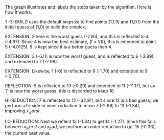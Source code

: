 The graph illustrates and labels the steps taken by the algorithm. Here is how it works:

1 -3: BUILD uses the default stepsize to find points (1.1,0) and (1,0.1) from the initial guess of (1,0) to build the simplex.

EXTENSION: 2 here is the worst guess (-7.26), and this is reflected to 4 (-4.97). Since 4 is now the best estimate, (f < VR), this is extended to point 5 (-4.0125). 5 is kept since it is a better guess than 4.

EXTENSION: 3 (-6.11) is now the worst guess, and is reflected to 6 (-3.89), and extended to 7 (-2.96).

EXTENSION: Likewise, 1 (-6) is reflected to 8 (-1.70) and extended to 9 (-0.70).

REFLECTION: 5 is reflected to 10 (-0.29) and extended to 11 (-11.17), but as 11 is now the worst guess, this is discarded to keep 10.

HI-REDUCTION: 7 is reflected to 12 (-32.91), but since 12 is a bad guess, we perform a hi-side or inner reduction to move 7 (-2.96) to 13 (-1.34), improving $x_worst$.

LO-REDUCTION: Next we reflect 13 (-1.34) to get 14 (-1.27). Since this falls between $x_worst$ and $x_bad$, we perform an outer reduction to get 15 (-0.33), the current best value.



 